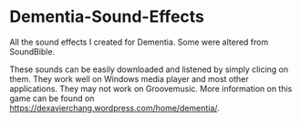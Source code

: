 # Dementia-Sound-Effects
All the sound effects I created for Dementia. Some were altered from SoundBible. 

These sounds can be easily downloaded and listened by simply clicing on them. They work well on Windows media player and most other applications. They may not work on Groovemusic.
More information on this game can be found on https://dexavierchang.wordpress.com/home/dementia/.
